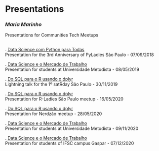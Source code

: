 # Presentations
### ***Maria Marinho***
Presentations for Communities Tech Meetups
##

. [Data Science com Python para Todas](https://bit.ly/DSPython)  
Presentation for the 3rd Anniversary of PyLadies São Paulo - 07/09/2018

. [Data Science e o Mercado de Trabalho](http://bit.ly/DataScience_MercadoTrabalho)       
Presentation for students at Universidade Metodista - 08/05/2019

. [Do SQL para o R usando o dplyr](http://bit.ly/satRdaySP_SQL_R)  
Lightning talk for the 1º satRday São Paulo - 30/11/2019

. [Do SQL para o R usando o dplyr](https://bit.ly/rladiessaopaulo-sql-r)  
Presentation for R-Ladies São Paulo meetup - 16/05/2020

. [Do SQL para o R usando o dplyr](https://bit.ly/nerdzao-sql-r)  
Presentation for Nerdzão meetup - 28/05/2020

. [Data Science e o Mercado de Trabalho](https://bit.ly/metodista_data_science_mercado_trabalho)       
Presentation for students at Universidade Metodista - 09/11/2020

. [Data Science e o Mercado de Trabalho](https://bit.ly/ifsc-data-science-mercado-trabalho)       
Presentation for students of IFSC campus Gaspar - 07/12/2020
